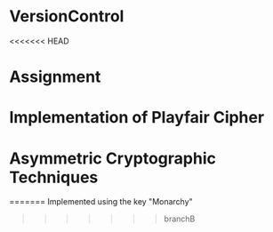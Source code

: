 # VersionControl
<<<<<<< HEAD
# Assignment
# Implementation of Playfair Cipher
# Asymmetric Cryptographic Techniques

=======
Implemented using the key "Monarchy"

>>>>>>> branchB
